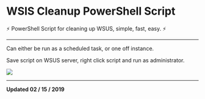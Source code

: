 # WSIS Cleanup PowerShell Script 

:zap: PowerShell Script for cleaning up WSUS, simple, fast, easy. :zap:

----

Can either be run as a scheduled task, or one off instance.

Save script on WSUS server, right click script and run as administrator.

<img src="https://i.imgur.com/xRCfht9.png">

----

**Updated 02 / 15 / 2019**




